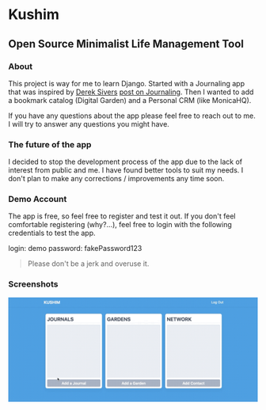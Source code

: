 # Kushim
## Open Source Minimalist Life Management Tool

### About
This project is way for me to learn Django. Started with a Journaling app that was inspired by [Derek Sivers](http://sivers.org) [post on Journaling](https://sivers.org/dj). Then I wanted to add a bookmark catalog (Digital Garden) and a Personal CRM (like MonicaHQ).

If you have any questions about the app please feel free to reach out to me. I will try to answer any questions you might have.

### The future of the app

I decided to stop the development process of the app due to the lack of interest from public and me. I have found better tools to suit my needs. I don't plan to make any corrections / improvements any time soon.

### Demo Account

The app is free, so feel free to register and test it out. If you don't feel comfortable registering (why?...), feel free to login with the following credentials to test the app.

login: demo
password: fakePassword123

> Please don't be a jerk and overuse it.

### Screenshots
![Adding Journals](static-local/images/adding-journals-at-homepage.gif)